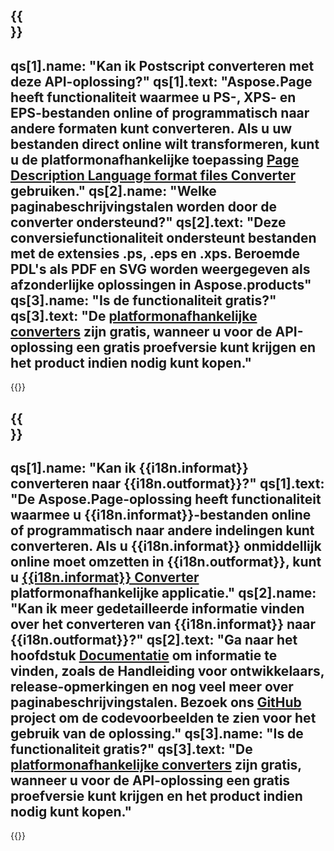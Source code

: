 ﻿---
meta: true
translation: true
deploy: false
---

{{<section faq>}}
---
qs[1].name: "Kan ik Postscript converteren met deze API-oplossing?"
qs[1].text: "Aspose.Page heeft functionaliteit waarmee u PS-, XPS- en EPS-bestanden online of programmatisch naar andere formaten kunt converteren. Als u uw bestanden direct online wilt transformeren, kunt u de platformonafhankelijke toepassing [Page Description Language format files Converter](https://products.aspose.app/page/conversion/) gebruiken."
qs[2].name: "Welke paginabeschrijvingstalen worden door de converter ondersteund?"
qs[2].text: "Deze conversiefunctionaliteit ondersteunt bestanden met de extensies .ps, .eps en .xps. Beroemde PDL's als PDF en SVG worden weergegeven als afzonderlijke oplossingen in Aspose.products"
qs[3].name: "Is de functionaliteit gratis?"
qs[3].text: "De [platformonafhankelijke converters](https://products.aspose.app/page/conversion) zijn gratis, wanneer u voor de API-oplossing een gratis proefversie kunt krijgen en het product indien nodig kunt kopen."
---

{{<import path="/meta/schemas.md" section="faq">}} 

{{<section faqchild>}}
---
qs[1].name: "Kan ik {{i18n.informat}} converteren naar {{i18n.outformat}}?"
qs[1].text: "De Aspose.Page-oplossing heeft functionaliteit waarmee u {{i18n.informat}}-bestanden online of programmatisch naar andere indelingen kunt converteren. Als u {{i18n.informat}} onmiddellijk online moet omzetten in {{i18n.outformat}}, kunt u [{{i18n.informat}} Converter](https://products.aspose.app/page/conversie/{{i18n.informatlower}}) platformonafhankelijke applicatie."
qs[2].name: "Kan ik meer gedetailleerde informatie vinden over het converteren van {{i18n.informat}} naar {{i18n.outformat}}?"
qs[2].text: "Ga naar het hoofdstuk [Documentatie](https://docs.aspose.com/page/) om informatie te vinden, zoals de Handleiding voor ontwikkelaars, release-opmerkingen en nog veel meer over paginabeschrijvingstalen. Bezoek ons ​​[GitHub](https://github.com/aspose-page) project om de codevoorbeelden te zien voor het gebruik van de oplossing."
qs[3].name: "Is de functionaliteit gratis?"
qs[3].text: "De [platformonafhankelijke converters](https://products.aspose.app/page/conversion) zijn gratis, wanneer u voor de API-oplossing een gratis proefversie kunt krijgen en het product indien nodig kunt kopen."
---

{{<import path="/meta/schemas.md" section="faq">}} 